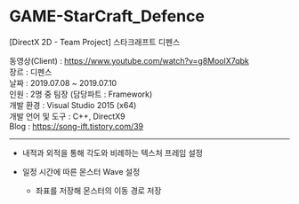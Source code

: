 # GAME-StarCraft_Defence
[DirectX 2D - Team Project] 스타크래프트 디펜스

동영상(Client)    : https://www.youtube.com/watch?v=g8MoolX7qbk
<br/>장르              : 디펜스
<br/>날짜              : 2019.07.08 ~ 2019.07.10
<br/>인원              : 2명 중 팀장 (담당파트 : Framework)
<br/>개발 환경         : Visual Studio 2015 (x64)
<br/>개발 언어 및 도구  : C++, DirectX9
<br/>Blog : https://song-ift.tistory.com/39

<hr size="5">

* 내적과 외적을 통해 각도와 비례하는 텍스처 프레임 설정

* 일정 시간에 따른 몬스터 Wave 설정

  - 좌표를 저장해 몬스터의 이동 경로 저장
